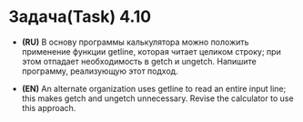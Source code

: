 # Задача(Task) 4.10

- **(RU)** В основу программы калькулятора можно положить применение функции getline,
  которая читает целиком строку; при этом отпадает необходимость в getch и ungetch. Напишите
  программу, реализующую этот подход.

- **(EN)** An alternate organization uses getline to read an entire input line; this makes getch and ungetch unnecessary. Revise the calculator to use this approach.
